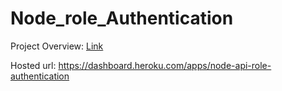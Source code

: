 # Node_role_Authentication

Project Overview: [Link](https://drive.google.com/file/d/1bJ-Q-BlfDUbLmPF5J7do5z3InJMBnKvA/view?usp=sharing)


Hosted url: https://dashboard.heroku.com/apps/node-api-role-authentication
